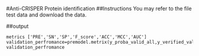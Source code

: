 #Anti-CRISPER Protein identification
##Instructions
You may refer to the file test data and download the data.


##output

```
metrics ['PRE','SN','SP','F_score','ACC','MCC','AUC']
validation_perfromance=premodel.metrix(y_proba_valid_all,y_verified_valid_all)
validation_perfromance
```
